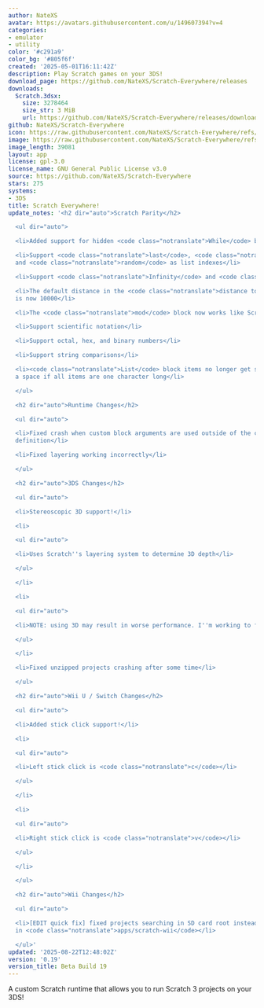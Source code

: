 ```yaml
---
author: NateXS
avatar: https://avatars.githubusercontent.com/u/149607394?v=4
categories:
- emulator
- utility
color: '#c291a9'
color_bg: '#805f6f'
created: '2025-05-01T16:11:42Z'
description: Play Scratch games on your 3DS!
download_page: https://github.com/NateXS/Scratch-Everywhere/releases
downloads:
  Scratch.3dsx:
    size: 3278464
    size_str: 3 MiB
    url: https://github.com/NateXS/Scratch-Everywhere/releases/download/0.19/Scratch.3dsx
github: NateXS/Scratch-Everywhere
icon: https://raw.githubusercontent.com/NateXS/Scratch-Everywhere/refs/heads/main/gfx/icon.png
image: https://raw.githubusercontent.com/NateXS/Scratch-Everywhere/refs/heads/main/gfx/logo.png
image_length: 39081
layout: app
license: gpl-3.0
license_name: GNU General Public License v3.0
source: https://github.com/NateXS/Scratch-Everywhere
stars: 275
systems:
- 3DS
title: Scratch Everywhere!
update_notes: '<h2 dir="auto">Scratch Parity</h2>

  <ul dir="auto">

  <li>Added support for hidden <code class="notranslate">While</code> block</li>

  <li>Support <code class="notranslate">last</code>, <code class="notranslate">all</code>,
  and <code class="notranslate">random</code> as list indexes</li>

  <li>Support <code class="notranslate">Infinity</code> and <code class="notranslate">-Infinity</code></li>

  <li>The default distance in the <code class="notranslate">distance to</code> block
  is now 10000</li>

  <li>The <code class="notranslate">mod</code> block now works like Scratch does</li>

  <li>Support scientific notation</li>

  <li>Support octal, hex, and binary numbers</li>

  <li>Support string comparisons</li>

  <li><code class="notranslate">List</code> block items no longer get separated by
  a space if all items are one character long</li>

  </ul>

  <h2 dir="auto">Runtime Changes</h2>

  <ul dir="auto">

  <li>Fixed crash when custom block arguments are used outside of the custom block
  definition</li>

  <li>Fixed layering working incorrectly</li>

  </ul>

  <h2 dir="auto">3DS Changes</h2>

  <ul dir="auto">

  <li>Stereoscopic 3D support!</li>

  <li>

  <ul dir="auto">

  <li>Uses Scratch''s layering system to determine 3D depth</li>

  </ul>

  </li>

  <li>

  <ul dir="auto">

  <li>NOTE: using 3D may result in worse performance. I''m working to fix this.</li>

  </ul>

  </li>

  <li>Fixed unzipped projects crashing after some time</li>

  </ul>

  <h2 dir="auto">Wii U / Switch Changes</h2>

  <ul dir="auto">

  <li>Added stick click support!</li>

  <li>

  <ul dir="auto">

  <li>Left stick click is <code class="notranslate">c</code></li>

  </ul>

  </li>

  <li>

  <ul dir="auto">

  <li>Right stick click is <code class="notranslate">v</code></li>

  </ul>

  </li>

  </ul>

  <h2 dir="auto">Wii Changes</h2>

  <ul dir="auto">

  <li>[EDIT quick fix] fixed projects searching in SD card root instead of searching
  in <code class="notranslate">apps/scratch-wii</code></li>

  </ul>'
updated: '2025-08-22T12:48:02Z'
version: '0.19'
version_title: Beta Build 19
---
```

A custom Scratch runtime that allows you to run Scratch 3 projects on your 3DS!